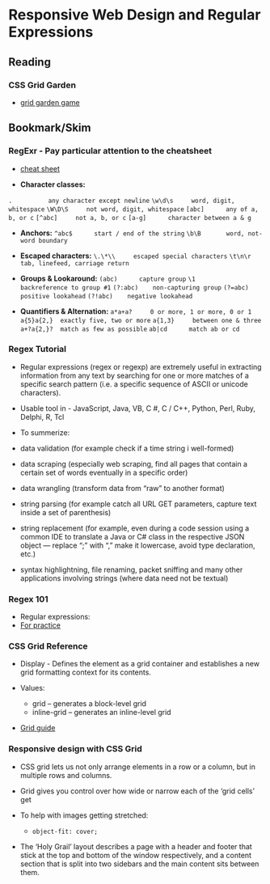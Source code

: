 # Responsive Web Design and Regular Expressions

## Reading

### CSS Grid Garden

+ [grid garden game](https://cssgridgarden.com/)

## Bookmark/Skim

### RegExr - Pay particular attention to the cheatsheet

+ [cheat sheet](https://regexr.com/)

+ **Character classes:**

`.	        any character except newline`
`\w\d\s	    word, digit, whitespace`
`\W\D\S	    not word, digit, whitespace`
`[abc]	    any of a, b, or c`
`[^abc]	    not a, b, or c`
`[a-g]  	character between a & g`

+ **Anchors:**
`^abc$	    start / end of the string`
`\b\B	    word, not-word boundary`

+ **Escaped characters:**
`\.\*\\	    escaped special characters`
`\t\n\r	    tab, linefeed, carriage return`

+ **Groups & Lookaround:**
`(abc)	    capture group`
`\1	        backreference to group #1`
`(?:abc)	non-capturing group`
`(?=abc)	positive lookahead`
`(?!abc)	negative lookahead`

+ **Quantifiers & Alternation:**
`a*a+a?	    0 or more, 1 or more, 0 or 1`
`a{5}a{2,}	exactly five, two or more`
`a{1,3}	    between one & three`
`a+?a{2,}?	match as few as possible`
`ab|cd	    match ab or cd`

### Regex Tutorial

+ Regular expressions (regex or regexp) are extremely useful in extracting information from any text by searching for one or more matches of a specific search pattern (i.e. a specific sequence of ASCII or unicode characters).

+ Usable tool in - JavaScript, Java, VB, C #, C / C++, Python, Perl, Ruby, Delphi, R, Tcl

+ To summerize: 
+ data validation (for example check if a time string i well-formed)
+ data scraping (especially web scraping, find all pages that contain a certain set of words eventually in a specific order)
+ data wrangling (transform data from “raw” to another format)
+ string parsing (for example catch all URL GET parameters, capture text inside a set of parenthesis)
+ string replacement (for example, even during a code session using a common IDE to translate a Java or C# class in the respective JSON object — replace “;” with “,” make it lowercase, avoid type declaration, etc.)
+ syntax highlightning, file renaming, packet sniffing and many other applications involving strings (where data need not be textual)

### Regex 101

+ Regular expressions:
+ [For practice](https://regex101.com/)

### CSS Grid Reference

+ Display - Defines the element as a grid container and establishes a new grid formatting context for its contents.

+ Values:
    + grid – generates a block-level grid
    + inline-grid – generates an inline-level grid

+ [Grid guide](https://css-tricks.com/snippets/css/complete-guide-grid/)

### Responsive design with CSS Grid

+ CSS grid lets us not only arrange elements in a row or a column, but in multiple rows and columns.
+ Grid gives you control over how wide or narrow each of the ‘grid cells’ get

+ To help with images getting stretched:
    + `object-fit: cover;`

+ The ‘Holy Grail’ layout describes a page with a header and footer that stick at the top and bottom of the window respectively, and a content section that is split into two sidebars and the main content sits between them.
